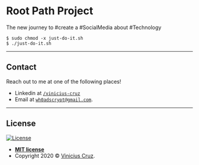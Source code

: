 # Root Path Project
The new journey to #create a #SocialMedia about #Technology

```shell
$ sudo chmod -x just-do-it.sh
$ ./just-do-it.sh
```

---

## Contact

Reach out to me at one of the following places!

- Linkedin at <a href="https://www.linkedin.com/in/vinicius-cruz/" target="_blank">`/vinicius-cruz`</a>
- Email at <a href="wh0adscrypt@gmail.com" target="_blank">`wh0adscrypt@gmail.com`</a>.


---

## License

[![License](http://img.shields.io/:license-mit-blue.svg?style=flat-square)](http://badges.mit-license.org)

- **[MIT license](http://opensource.org/licenses/mit-license.php)**
- Copyright 2020 © <a href="https://github.com/cryptwh0ads" target="_blank">Vinicius Cruz</a>.
